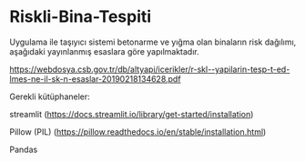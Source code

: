 # Riskli-Bina-Tespiti
Uygulama ile taşıyıcı sistemi betonarme ve yığma olan binaların risk dağılımı, aşağıdaki yayınlanmış esaslara göre yapılmaktadır.

https://webdosya.csb.gov.tr/db/altyapi/icerikler/r-skl--yapilarin-tesp-t-ed-lmes-ne-il-sk-n-esaslar-20190218134628.pdf




Gerekli kütüphaneler:

streamlit	(https://docs.streamlit.io/library/get-started/installation)

Pillow (PIL)	(https://pillow.readthedocs.io/en/stable/installation.html)

Pandas

